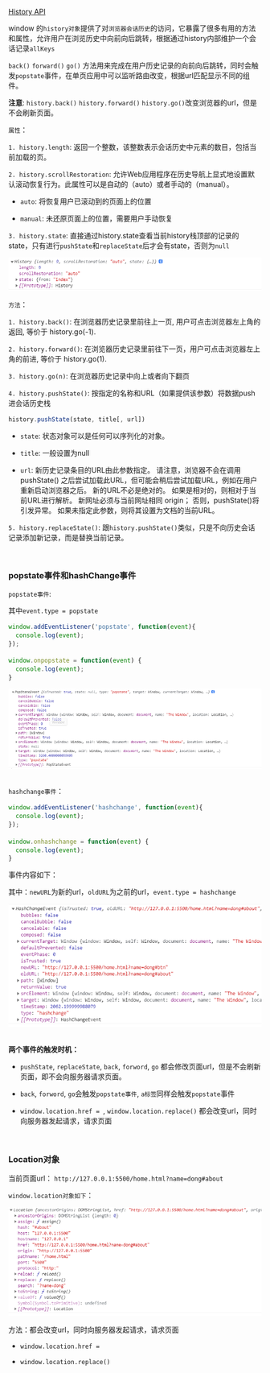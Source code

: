 [History API](https://developer.mozilla.org/zh-CN/docs/Web/API/History)

window 的`history对象`提供了对`浏览器会话历史`的访问，它暴露了很多有用的方法和属性，允许用户在浏览历史中向前向后跳转，根据通过history内部维护一个会话记录`allKeys`

`back()` `forward()` `go()` 方法用来完成在用户历史记录的向前向后跳转，同时会触发`popstate`事件，在单页应用中可以监听路由改变，根据url匹配显示不同的组件。

**注意**:  `history.back()` `history.forward()` `history.go()`改变浏览器的url，但是不会刷新页面。

`属性`：

`1. history.length`: 返回一个整数，该整数表示会话历史中元素的数目，包括当前加载的页。

`2. history.scrollRestoration`: 允许Web应用程序在历史导航上显式地设置默认滚动恢复行为。此属性可以是自动的（auto）或者手动的（manual）。
 
 * `auto`: 将恢复用户已滚动到的页面上的位置

 * `manual`: 未还原页面上的位置，需要用户手动恢复

`3. history.state`: 直接通过history.state查看当前history栈顶部的记录的state，只有进行`pushState`和`replaceState`后才会有state，否则为`null`

<img src='../asserts/4.png'/>

<br/>

`方法`：

`1. history.back()`: 在浏览器历史记录里前往上一页, 用户可点击浏览器左上角的返回, 等价于 history.go(-1).


`2. history.forward()`: 在浏览器历史记录里前往下一页，用户可点击浏览器左上角的前进, 等价于 history.go(1).

`3. history.go(n)`: 在浏览器历史记录中向上或者向下翻页

`4. history.pushState()`: 按指定的名称和URL（如果提供该参数）将数据push进会话历史栈

~~~js
history.pushState(state, title[, url])
~~~

* `state`: 状态对象可以是任何可以序列化的对象。

* `title`: 一般设置为null

* `url`: 新历史记录条目的URL由此参数指定。 请注意，浏览器不会在调用pushState() 之后尝试加载此URL，但可能会稍后尝试加载URL，例如在用户重新启动浏览器之后。 新的URL不必是绝对的。 如果是相对的，则相对于当前URL进行解析。 新网址必须与当前网址相同 origin； 否则，pushState()将引发异常。 如果未指定此参数，则将其设置为文档的当前URL。

`5. history.replaceState()`: 跟`history.pushState()`类似，只是不向历史会话记录添加新记录，而是替换当前记录。

<br/>

### popstate事件和hashChange事件

`popstate事件`:

其中`event.type = popstate`

~~~js
window.addEventListener('popstate', function(event){
  console.log(event);
});

window.onpopstate = function(event) {
  console.log(event);
}
~~~

<img src='../asserts/5.png'/>

<br/>
<br/>


`hashchange事件`：

~~~js
window.addEventListener('hashchange', function(event){
  console.log(event);
});

window.onhashchange = function(event) {
  console.log(event);
}
~~~

事件内容如下：

其中：`newURL`为新的url，`oldURL`为之前的url，`event.type = hashchange`

<img src='../asserts/6.png'/>

<br/>
<br/>

**两个事件的触发时机：**

* `pushState`, `replaceState`, `back`, `forword`, `go` 都会修改页面url，但是不会刷新页面，即不会向服务器请求页面。

* `back`, `forword`, `go`会触发`popstate事件`,  `a标签`同样会触发`popstate`事件

* `window.location.href = `, `window.location.replace()` 都会改变url，同时向服务器发起请求，请求页面

<br/>

### Location对象

当前页面url： `http://127.0.0.1:5500/home.html?name=dong#about`

`window.location对象如下`：

<img src='../asserts/7.png'/>

方法：都会改变url，同时向服务器发起请求，请求页面
* `window.location.href =`

* `window.location.replace()`
